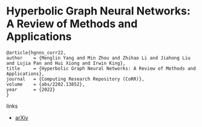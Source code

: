 # Hyperbolic Graph Neural Networks: A Review of Methods and Applications

```
@article{hgnns_corr22,
author    = {Menglin Yang and Min Zhou and Zhihao Li and Jiahong Liu and Lujia Pan and Hui Xiong and Irwin King},
title     = {Hyperbolic Graph Neural Networks: A Review of Methods and Applications},
journal   = {Computing Research Repository (CoRR)},
volume    = {abs/2202.13852},
year      = {2022}
}
```

links
- [arXiv](https://arxiv.org/abs/2202.13852)
